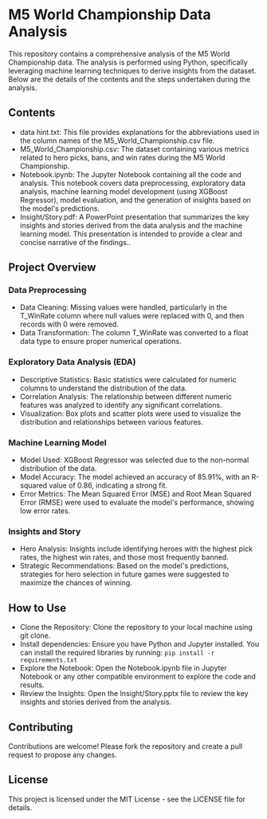 # M5 World Championship Data Analysis
This repository contains a comprehensive analysis of the M5 World Championship data. The analysis is performed using Python, specifically leveraging machine learning techniques to derive insights from the dataset. Below are the details of the contents and the steps undertaken during the analysis.

## Contents
- data hint.txt: This file provides explanations for the abbreviations used in the column names of the M5_World_Championship.csv file.
- M5_World_Championship.csv: The dataset containing various metrics related to hero picks, bans, and win rates during the M5 World Championship.
- Notebook.ipynb: The Jupyter Notebook containing all the code and analysis. This notebook covers data preprocessing, exploratory data analysis, machine learning model development (using XGBoost Regressor), model evaluation, and the generation of insights based on the model's predictions.
- Insight/Story.pdf: A PowerPoint presentation that summarizes the key insights and stories derived from the data analysis and the machine learning model. This presentation is intended to provide a clear and concise narrative of the findings..

## Project Overview
### Data Preprocessing
- Data Cleaning: Missing values were handled, particularly in the T_WinRate column where null values were replaced with 0, and then records with 0 were removed.
- Data Transformation: The column T_WinRate was converted to a float data type to ensure proper numerical operations.
### Exploratory Data Analysis (EDA)
- Descriptive Statistics: Basic statistics were calculated for numeric columns to understand the distribution of the data.
- Correlation Analysis: The relationship between different numeric features was analyzed to identify any significant correlations.
- Visualization: Box plots and scatter plots were used to visualize the distribution and relationships between various features.
### Machine Learning Model
- Model Used: XGBoost Regressor was selected due to the non-normal distribution of the data.
- Model Accuracy: The model achieved an accuracy of 85.91%, with an R-squared value of 0.86, indicating a strong fit.
- Error Metrics: The Mean Squared Error (MSE) and Root Mean Squared Error (RMSE) were used to evaluate the model's performance, showing low error rates.
### Insights and Story
- Hero Analysis: Insights include identifying heroes with the highest pick rates, the highest win rates, and those most frequently banned.
- Strategic Recommendations: Based on the model's predictions, strategies for hero selection in future games were suggested to maximize the chances of winning.

## How to Use
- Clone the Repository: Clone the repository to your local machine using git clone.
- Install dependencies: Ensure you have Python and Jupyter installed. You can install the required libraries by running: `pip install -r requirements.txt`
- Explore the Notebook: Open the Notebook.ipynb file in Jupyter Notebook or any other compatible environment to explore the code and results.
- Review the Insights: Open the Insight/Story.pptx file to review the key insights and stories derived from the analysis.

## Contributing
Contributions are welcome! Please fork the repository and create a pull request to propose any changes.

## License
This project is licensed under the MIT License - see the LICENSE file for details.
